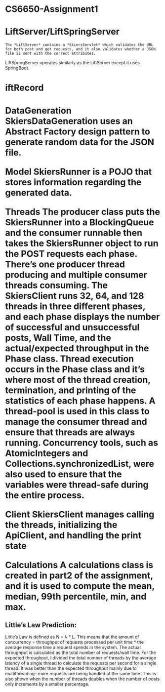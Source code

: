 # CS6650-Assignment1
<h1>LiftServer/LiftSpringServer</h1>

	The *LiftServer* contains a *SkiersServlet* which validates the URL for both post and get requests, and it also validates whether a JSON file is sent with the correct attributes.

LiftSpringServer operates similarly as the LiftServer except it uses SpringBoot.
<h1>iftRecord<h1>


DataGeneration
	SkiersDataGeneration uses an Abstract Factory design pattern to generate random data for the JSON file.


Model
	SkiersRunner is a POJO that stores information regarding the generated data.


Threads
	The producer class puts the SkiersRunner into a BlockingQueue and the consumer runnable then takes the SkiersRunner object to run the POST requests each phase. There’s one producer thread producing and multiple consumer threads consuming. The SkiersClient runs 32, 64, and 128 threads in three different phases, and each phase displays the number of successful and unsuccessful posts, Wall Time, and the actual/expected throughput in the Phase class. Thread execution occurs in the Phase class and it’s where most of the thread creation, termination, and printing of the statistics of each phase happens. A thread-pool is used in this class to manage the consumer thread and ensure that threads are always running. Concurrency tools, such as AtomicIntegers and Collections.synchronizedList, were also used to ensure that the variables were thread-safe during the entire process.


Client
	SkiersClient manages calling the threads, initializing the ApiClient, and handling the print state

    
Calculations
	A calculations class is created in part2 of the assignment, and it is used to compute the mean, median, 99th percentile, min, and max.

<h2>Little’s Law Prediction:</h2>
Little’s Law is defined as N = λ * L. This means that the amount of concurrency = throughput of requests processed per unit time * the average response time a request spends in the system. The actual throughput is calculated as the total number of requests/wall time. For the expected throughput, I divided the total number of threads by the average latency of a single thread to calculate the requests per second for a single thread. It was better than the expected throughput mainly due to multithreading– more requests are being handled at the same time. This is also shown when the number of threads doubles when the number of posts only increments by a smaller percentage.
